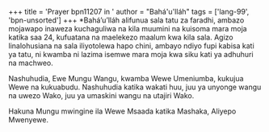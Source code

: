 +++
title = 'Prayer bpn11207 in '
author = "Bahá'u'lláh"
tags = ['lang-99', 'bpn-unsorted']
+++
*Bahá’u’lláh alifunua sala tatu za faradhi, ambazo mojawapo inaweza kuchaguliwa na kila muumini na kuisoma mara moja katika saa 24, kufuatana na maelekezo maalum kwa kila sala.  Agizo linalohusiana na sala iliyotolewa hapo chini, ambayo ndiyo fupi kabisa kati ya tatu, ni kwamba ni lazima isemwe mara moja kwa siku kati ya adhuhuri na machweo. 
 
 

 Nashuhudia, Ewe Mungu Wangu, kwamba Wewe Umeniumba, kukujua Wewe na kukuabudu.  Nashuhudia katika wakati huu, juu ya unyonge wangu na uwezo Wako, juu ya umaskini wangu na utajiri Wako. 
 
 Hakuna Mungu mwingine ila Wewe Msaada katika Mashaka, Aliyepo Mwenyewe.
